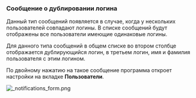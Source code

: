 ﻿
### Сообщение о дублировании логина

Данный тип сообщений появляется в случае, когда у нескольких пользователей совпадают логины. В списке сообщений будут отображены все пользователи имеющие одинаковые логины. 

Для данного типа сообщений в общем списке во втором столбце отображается дублирующийся логин, в третьем логин, имя и фамилия пользователя с этим логином.

По двойному нажатию на такое сообщение программа откроет настройки на вкладке **Пользователи**. 

![_notifications_form.png](./images/_notifications_form.png "")

